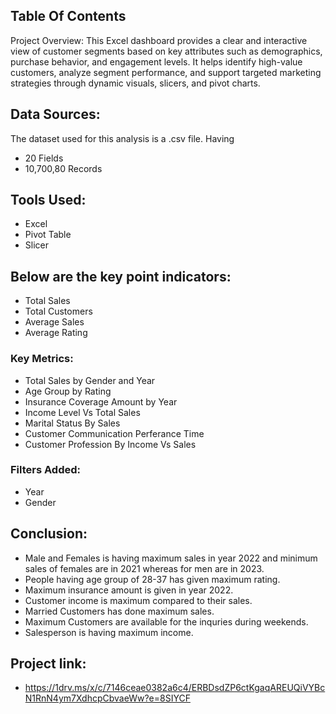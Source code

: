 ## Table Of Contents
Project Overview: This Excel dashboard provides a clear and interactive view of customer segments based on key attributes such as demographics, purchase behavior, and engagement levels. It helps identify high-value customers, analyze segment performance, and support targeted marketing strategies through dynamic visuals, slicers, and pivot charts.

## Data Sources:
The dataset used for this analysis is a .csv file. Having
 - 20 Fields
 - 10,700,80 Records

## Tools Used:
- Excel
- Pivot Table
- Slicer

## Below are the key point indicators:
- Total Sales
- Total Customers
- Average Sales
- Average Rating
  
### Key Metrics:
- Total Sales by Gender and Year
- Age Group by Rating
- Insurance Coverage Amount by Year
- Income Level Vs Total Sales
- Marital Status By Sales
- Customer Communication Perferance Time
- Customer Profession By Income Vs Sales
  
### Filters Added:
- Year
- Gender

## Conclusion:
- Male and Females is having maximum sales in year 2022 and minimum sales of females are in 2021 whereas for men are in 2023.
- People having age group of 28-37 has given maximum rating.
- Maximum insurance amount is given in year 2022.
- Customer income is maximum compared to their sales.
- Married Customers has done maximum sales.
- Maximum Customers are available for the inquries during weekends.
- Salesperson is having maximum income.

## Project link:
- https://1drv.ms/x/c/7146ceae0382a6c4/ERBDsdZP6ctKgaqAREUQiVYBcN1RnN4ym7XdhcpCbvaeWw?e=8SIYCF
